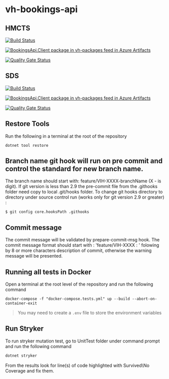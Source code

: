 # vh-bookings-api

## HMCTS

[![Build Status](https://hmctsreform.visualstudio.com/VirtualHearings/_apis/build/status/Apps-CI/hmcts.vh-bookings-api?repoName=hmcts%2Fvh-bookings-api&branchName=master)](https://hmctsreform.visualstudio.com/VirtualHearings/_build/latest?definitionId=96&repoName=hmcts%2Fvh-bookings-api&branchName=master)

[![BookingsApi.Client package in vh-packages feed in Azure Artifacts](https://hmctsreform.feeds.visualstudio.com/3f69a23d-fbc7-4541-afc7-4cccefcad773/_apis/public/Packaging/Feeds/vh-packages/Packages/fce37bec-b7b1-4472-b67f-efcd7bace29b/Badge)](https://hmctsreform.visualstudio.com/VirtualHearings/_artifacts/feed/vh-packages/NuGet/BookingsApi.Client?preferRelease=true)

[![Quality Gate Status](https://sonarcloud.io/api/project_badges/measure?project=vh-bookings-api&metric=alert_status)](https://sonarcloud.io/dashboard?id=vh-bookings-api)

## SDS

[![Build Status](https://dev.azure.com/hmcts/Video%20Hearings/_apis/build/status/vh-bookings-api/hmcts.vh-bookings-api.sds.master-release?repoName=hmcts%2Fvh-bookings-api&branchName=master)](https://dev.azure.com/hmcts/Video%20Hearings/_build/latest?definitionId=664&repoName=hmcts%2Fvh-bookings-api&branchName=master)

[![BookingsApi.Client package in vh-packages feed in Azure Artifacts](https://feeds.dev.azure.com/hmcts/cf3711aa-2aed-4f62-81a8-2afaee0ce26d/_apis/public/Packaging/Feeds/vh-packages/Packages/900b1d86-dad9-4013-b8ff-cc19a79e7605/Badge)](https://dev.azure.com/hmcts/Video%20Hearings/_artifacts/feed/vh-packages/NuGet/BookingsApi.Client?preferRelease=true)


[![Quality Gate Status](https://sonarcloud.io/api/project_badges/measure?project=vh-bookings-api&metric=alert_status)](https://sonarcloud.io/dashboard?id=vh-bookings-api)


## Restore Tools

Run the following in a terminal at the root of the repository

``` shell
dotnet tool restore
```

## Branch name git hook will run on pre commit and control the standard for new branch name.

The branch name should start with: feature/VIH-XXXX-branchName  (X - is digit).
If git version is less than 2.9 the pre-commit file from the .githooks folder need copy to local .git/hooks folder.
To change git hooks directory to directory under source control run (works only for git version 2.9 or greater) :

`$ git config core.hooksPath .githooks`

## Commit message 

The commit message will be validated by prepare-commit-msg hook.
The commit message format should start with : 'feature/VIH-XXXX : ' folowing by 8 or more characters description of commit, otherwise the warning message will be presented.

## Running all tests in Docker

Open a terminal at the root level of the repository and run the following command

```console
docker-compose -f "docker-compose.tests.yml" up --build --abort-on-container-exit
```

> You may need to create a `.env` file to store the environment variables

## Run Stryker

To run stryker mutation test, go to UnitTest folder under command prompt and run the following command

```bash
dotnet stryker
```

From the results look for line(s) of code highlighted with Survived\No Coverage and fix them.
